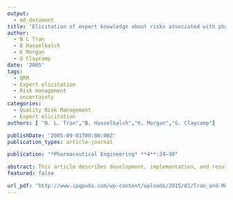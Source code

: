 ```yaml
---
output:
  - md_document
title: 'Elicitation of expert knowledge about risks associated with pharmaceutical manufacturing processes'
author: 
  - N L Tran
  - B Hasselbalch
  - K Morgan
  - G Claycamp
date: '2005'
tags:
  - QRM
  - Expert elicitation
  - Risk management
  - uncertainty
categories:
  - Quality Risk Management
  - Expert elicitation
authors: [ "N. L. Tran","B. Hasselbalch","K. Morgan","G. Claycamp"] 

publishDate: '2005-09-01T00:00:00Z'
publication_types: article-journal

publication: "*Pharmaceutical Engineering* **4**:24–38"

abstract: This article describes development, implementation, and results of an expert elicitation survey about risks associated with pharmaceutical manufacturing processes, and discusses potential application of this data collection methodology to a broader range of experts. This is one of the first papers about quality risk management for pharmaceutical manufacturing.
featured: false

url_pdf: "http://www.ipqpubs.com/wp-content/uploads/2015/01/Tran_and-Morgan_micronization1.pdf"
---
```

 

